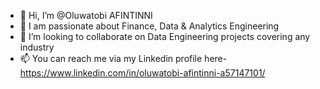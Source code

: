- 👋 Hi, I’m @Oluwatobi AFINTINNI
- 👀 I am passionate about Finance, Data & Analytics Engineering
- 💞️ I’m looking to collaborate on Data Engineering projects covering any industry
- 📫 You can reach me via my Linkedin profile here- https://www.linkedin.com/in/oluwatobi-afintinni-a57147101/

<!---
TobyDavids/TobyDavids is a ✨ special ✨ repository because its `README.md` (this file) appears on your GitHub profile.
You can click the Preview link to take a look at your changes.
--->
